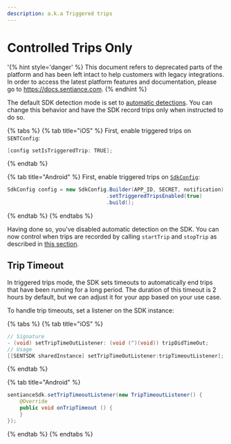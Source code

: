 ```yaml
---
description: a.k.a Triggered trips
---
```


# Controlled Trips Only

'{% hint style='danger' %} This document refers to deprecated parts of the platform and has been left intact to help customers with legacy integrations. In order to access the latest platform features and documentation, please go to https://docs.sentiance.com. {% endhint %}

The default SDK detection mode is set to [automatic detections](automatic-detections.md). You can change this behavior and have the SDK record trips only when instructed to do so.

{% tabs %}
{% tab title="iOS" %}
First, enable triggered trips on `SENTConfig`:

```objectivec
[config setIsTriggeredTrip: TRUE];
```
{% endtab %}

{% tab title="Android" %}
First, enable triggered trips on [`SdkConfig`](../../api-reference/android/sdkconfig/):

```java
SdkConfig config = new SdkConfig.Builder(APP_ID, SECRET, notification)
                                .setTriggeredTripsEnabled(true)
                                .build();
```
{% endtab %}
{% endtabs %}

Having done so, you've disabled automatic detection on the SDK. You can now control when trips are recorded by calling `startTrip` and `stopTrip` as described in [this section](automatic-detections-with-forced-trips.md#starting-a-trip).

## Trip Timeout

In triggered trips mode, the SDK sets timeouts to automatically end trips that have been running for a long period. The duration of this timeout is 2 hours by default, but we can adjust it for your app based on your use case.

To handle trip timeouts, set a listener on the SDK instance:

{% tabs %}
{% tab title="iOS" %}
```objectivec
// Signature
- (void) setTripTimeOutListener: (void (^)(void)) tripDidTimeOut;
// Usage
[[SENTSDK sharedInstance] setTripTimeOutListener:tripTimeoutListener];
```
{% endtab %}

{% tab title="Android" %}
```java
sentianceSdk.setTripTimeoutListener(new TripTimeoutListener() {
    @Override
    public void onTripTimeout () {
    }
});
```
{% endtab %}
{% endtabs %}



